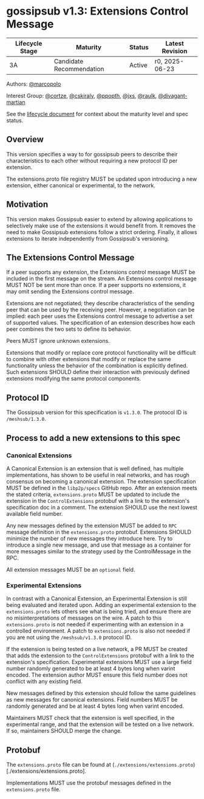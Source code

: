 # gossipsub v1.3: Extensions Control Message

| Lifecycle Stage | Maturity                 | Status | Latest Revision |
| --------------- | ------------------------ | ------ | --------------- |
| 3A              | Candidate Recommendation | Active | r0, 2025-06-23  |

Authors: [@marcopolo]

Interest Group: [@cortze], [@cskiraly], [@ppopth], [@jxs], [@raulk], [@divagant-martian]

[@marcopolo]: https://github.com/marcopolo
[@cortze]: https://github.com/cortze
[@cskiraly]: https://github.com/cskiraly
[@ppopth]: https://github.com/ppopth
[@jxs]: https://github.com/jxs
[@raulk]: https://github.com/raulk
[@divagant-martian]: https://github.com/divagant-martian

See the [lifecycle document][lifecycle-spec] for context about the maturity level
and spec status.

[lifecycle-spec]: https://github.com/libp2p/specs/blob/master/00-framework-01-spec-lifecycle.md

## Overview

This version specifies a way to for gossipsub peers to describe their
characteristics to each other without requiring a new protocol ID per extension.

The extensions.proto file registry MUST be updated upon introducing a new
extension, either canonical or experimental, to the network.

## Motivation

This version makes Gossipsub easier to extend by allowing applications to
selectively make use of the extensions it would benefit from. It removes the
need to make Gossipsub extensions follow a strict ordering. Finally, it allows
extensions to iterate independently from Gossipsub's versioning.

## The Extensions Control Message

If a peer supports any extension, the Extensions control message MUST be
included in the first message on the stream. An Extensions control message MUST
NOT be sent more than once. If a peer supports no extensions, it may omit
sending the Extensions control message.

Extensions are not negotiated; they describe characteristics of the sending peer
that can be used by the receiving peer. However, a negotiation can be implied:
each peer uses the Extensions control message to advertise a set of supported
values. The specification of an extension describes how each peer combines the
two sets to define its behavior.

Peers MUST ignore unknown extensions.

Extensions that modify or replace core protocol functionality will be difficult
to combine with other extensions that modify or replace the same functionality
unless the behavior of the combination is explicitly defined. Such extensions
SHOULD define their interaction with previously defined extensions modifying the
same protocol components.

## Protocol ID

The Gossipsub version for this specification is `v1.3.0`. The protocol ID is
`/meshsub/1.3.0`.

## Process to add a new extensions to this spec

### Canonical Extensions

A Canonical Extension is an extension that is well defined, has multiple
implementations, has shown to be useful in real networks, and has rough
consensus on becoming a canonical extension. The extension specification MUST be
defined in the `libp2p/specs` GitHub repo. After an extension meets the stated
criteria, `extensions.proto` MUST be updated to include the extension in the
`ControlExtensions` protobuf with a link to the extension's specification doc in
a comment. The extension SHOULD use the next lowest available field number.

Any new messages defined by the extension MUST be added to `RPC` message
definition in the `extensions.proto` protobuf. Extensions SHOULD minimize the
number of new messages they introduce here. Try to introduce a single new
message, and use that message as a container for more messages similar to the
strategy used by the ControlMessage in the RPC.

All extension messages MUST be an `optional` field.

### Experimental Extensions

In contrast with a Canonical Extension, an Experimental Extension is still being
evaluated and iterated upon. Adding an experimental extension to the
`extensions.proto` lets others see what is being tried, and ensure there are no
misinterpretations of messages on the wire. A patch to this `extensions.proto`
is not needed if experimenting with an extension in a controlled environment. A
patch to `extensions.proto` is also not needed if you are not using the
`/meshsub/v1.3.0` protocol ID.

If the extension is being tested on a live network, a PR MUST be created that
adds the extension to the `ControlExtensions` protobuf with a link to the
extension's specification. Experimental extensions MUST use a large field number
randomly generated to be at least 4 bytes long when varint encoded. The
extension author MUST ensure this field number does not conflict with any
existing field.

New messages defined by this extension should follow the same guidelines as new
messages for canonical extensions. Field numbers MUST be randomly generated and
be at least 4 bytes long when varint encoded.

Maintainers MUST check that the extension is well specified, in the experimental
range, and that the extension will be tested on a live network. If so,
maintainers SHOULD merge the change.

## Protobuf

The `extensions.proto` file can be found at
(`./extensions/extensions.proto`)[./extensions/extensions.proto].

Implementations MUST use the protobuf messages defined in the `extensions.proto`
file.
